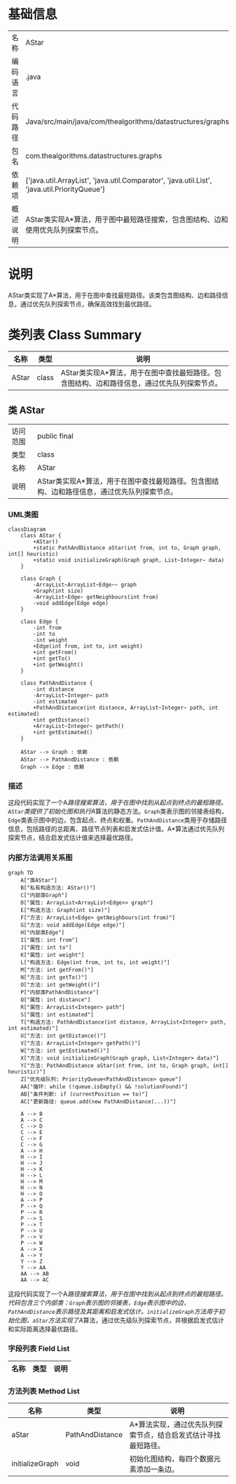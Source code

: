 # 基础信息

|      |      |
|------|------|
| 名称 | AStar |
| 编码语言 | .java |
| 代码路径 | Java/src/main/java/com/thealgorithms/datastructures/graphs/AStar.java |
| 包名 | com.thealgorithms.datastructures.graphs |
| 依赖项 | ['java.util.ArrayList', 'java.util.Comparator', 'java.util.List', 'java.util.PriorityQueue'] |
| 概述说明 | AStar类实现A*算法，用于图中最短路径搜索，包含图结构、边和路径信息，使用优先队列探索节点。 |

# 说明

AStar类实现了A*算法，用于在图中查找最短路径。该类包含图结构、边和路径信息，通过优先队列探索节点，确保高效找到最优路径。

# 类列表 Class Summary

| 名称   | 类型  | 说明 |
|-------|------|-------------|
| AStar | class | AStar类实现A*算法，用于在图中查找最短路径。包含图结构、边和路径信息，通过优先队列探索节点。 |



## 类 AStar

|      |      |
|------|------|
| 访问范围 | public final |
| 类型 | class |
| 名称 | AStar |
| 说明 | AStar类实现A*算法，用于在图中查找最短路径。包含图结构、边和路径信息，通过优先队列探索节点。 |


### UML类图

```mermaid
classDiagram
    class AStar {
        +AStar()
        +static PathAndDistance aStar(int from, int to, Graph graph, int[] heuristic)
        +static void initializeGraph(Graph graph, List~Integer~ data)
    }

    class Graph {
        -ArrayList~ArrayList~Edge~~ graph
        +Graph(int size)
        -ArrayList~Edge~ getNeighbours(int from)
        -void addEdge(Edge edge)
    }

    class Edge {
        -int from
        -int to
        -int weight
        +Edge(int from, int to, int weight)
        +int getFrom()
        +int getTo()
        +int getWeight()
    }

    class PathAndDistance {
        -int distance
        -ArrayList~Integer~ path
        -int estimated
        +PathAndDistance(int distance, ArrayList~Integer~ path, int estimated)
        +int getDistance()
        +ArrayList~Integer~ getPath()
        +int getEstimated()
    }

    AStar --> Graph : 依赖
    AStar --> PathAndDistance : 依赖
    Graph --> Edge : 依赖
```

### 描述
这段代码实现了一个A*路径搜索算法，用于在图中找到从起点到终点的最短路径。`AStar`类提供了初始化图和执行A*算法的静态方法。`Graph`类表示图的邻接表结构，`Edge`类表示图中的边，包含起点、终点和权重。`PathAndDistance`类用于存储路径信息，包括路径的总距离、路径节点列表和启发式估计值。A*算法通过优先队列探索节点，结合启发式估计值来选择最优路径。


### 内部方法调用关系图

```mermaid
graph TD
    A["类AStar"]
    B["私有构造方法: AStar()"]
    C["内部类Graph"]
    D["属性: ArrayList<ArrayList<Edge>> graph"]
    E["构造方法: Graph(int size)"]
    F["方法: ArrayList<Edge> getNeighbours(int from)"]
    G["方法: void addEdge(Edge edge)"]
    H["内部类Edge"]
    I["属性: int from"]
    J["属性: int to"]
    K["属性: int weight"]
    L["构造方法: Edge(int from, int to, int weight)"]
    M["方法: int getFrom()"]
    N["方法: int getTo()"]
    O["方法: int getWeight()"]
    P["内部类PathAndDistance"]
    Q["属性: int distance"]
    R["属性: ArrayList<Integer> path"]
    S["属性: int estimated"]
    T["构造方法: PathAndDistance(int distance, ArrayList<Integer> path, int estimated)"]
    U["方法: int getDistance()"]
    V["方法: ArrayList<Integer> getPath()"]
    W["方法: int getEstimated()"]
    X["方法: void initializeGraph(Graph graph, List<Integer> data)"]
    Y["方法: PathAndDistance aStar(int from, int to, Graph graph, int[] heuristic)"]
    Z["优先级队列: PriorityQueue<PathAndDistance> queue"]
    AA["循环: while (!queue.isEmpty() && !solutionFound)"]
    AB["条件判断: if (currentPosition == to)"]
    AC["更新路径: queue.add(new PathAndDistance(...))"]

    A --> B
    A --> C
    C --> D
    C --> E
    C --> F
    C --> G
    A --> H
    H --> I
    H --> J
    H --> K
    H --> L
    H --> M
    H --> N
    H --> O
    A --> P
    P --> Q
    P --> R
    P --> S
    P --> T
    P --> U
    P --> V
    P --> W
    A --> X
    A --> Y
    Y --> Z
    Y --> AA
    AA --> AB
    AA --> AC
```

这段代码实现了一个A*路径搜索算法，用于在图中找到从起点到终点的最短路径。代码包含三个内部类：`Graph`表示图的邻接表，`Edge`表示图中的边，`PathAndDistance`表示路径及其距离和启发式估计。`initializeGraph`方法用于初始化图，`aStar`方法实现了A*算法，通过优先级队列探索节点，并根据启发式估计和实际距离选择最优路径。

### 字段列表 Field List

| 名称  | 类型  | 说明 |
|-------|-------|------|

### 方法列表 Method List

| 名称  | 类型  | 说明 |
|-------|-------|------|
| aStar | PathAndDistance | A*算法实现，通过优先队列探索节点，结合启发式估计寻找最短路径。 |
| initializeGraph | void | 初始化图结构，每四个数据元素添加一条边。 |




